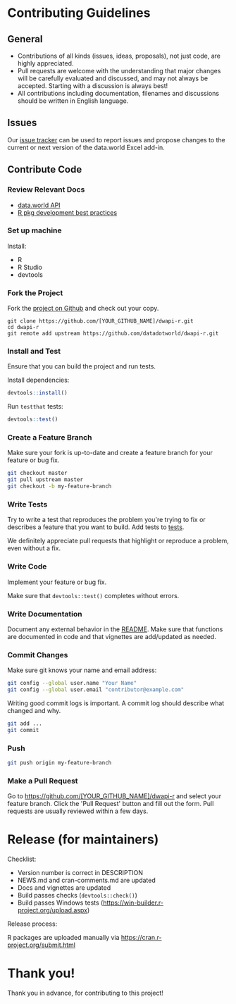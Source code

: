 # Contributing Guidelines

## General

* Contributions of all kinds (issues, ideas, proposals), not just code, are highly appreciated.
* Pull requests are welcome with the understanding that major changes will be carefully evaluated
and discussed, and may not always be accepted. Starting with a discussion is always best!
* All contributions including documentation, filenames and discussions should be written in English language.

## Issues

Our [issue tracker](https://github.com/datadotworld/dwapi-r/issues) can be used to report
issues and propose changes to the current or next version of the data.world Excel add-in.

## Contribute Code

### Review Relevant Docs

* [data.world API](https://apidocs.data.world)
* [R pkg development best practices](http://r-pkgs.had.co.nz/)

### Set up machine

Install:

* R
* R Studio
* devtools

### Fork the Project

Fork the [project on Github](https://github.com/datadotworld/dwapi-r) and check out your copy.

```
git clone https://github.com/[YOUR_GITHUB_NAME]/dwapi-r.git
cd dwapi-r
git remote add upstream https://github.com/datadotworld/dwapi-r.git
```

### Install and Test

Ensure that you can build the project and run tests.

Install dependencies:
```r
devtools::install()
```

Run `testthat` tests:
```r
devtools::test()
```

### Create a Feature Branch

Make sure your fork is up-to-date and create a feature branch for your feature or bug fix.

```bash
git checkout master
git pull upstream master
git checkout -b my-feature-branch
```

### Write Tests

Try to write a test that reproduces the problem you're trying to fix or describes a feature that
you want to build. Add tests to [tests](tests).

We definitely appreciate pull requests that highlight or reproduce a problem, even without a fix.

### Write Code

Implement your feature or bug fix.

Make sure that `devtools::test()` completes without errors.

### Write Documentation

Document any external behavior in the [README](README.md).
Make sure that functions are documented in code and that vignettes are add/updated as needed.

### Commit Changes

Make sure git knows your name and email address:

```bash
git config --global user.name "Your Name"
git config --global user.email "contributor@example.com"
```

Writing good commit logs is important. A commit log should describe what changed and why.

```bash
git add ...
git commit
```

### Push

```bash
git push origin my-feature-branch
```

### Make a Pull Request

Go to <https://github.com/[YOUR_GITHUB_NAME]/dwapi-r> and select your feature branch.
Click the 'Pull Request' button and fill out the form. Pull requests are usually reviewed within
a few days.

# Release (for maintainers)

Checklist:

- Version number is correct in DESCRIPTION
- NEWS.md and cran-comments.md are updated
- Docs and vignettes are updated
- Build passes checks (`devtools::check()`)
- Build passes Windows tests (https://win-builder.r-project.org/upload.aspx)

Release process:

R packages are uploaded manually via https://cran.r-project.org/submit.html

# Thank you!

Thank you in advance, for contributing to this project!